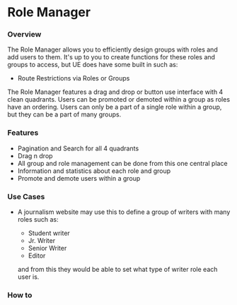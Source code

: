 # Role Manager

### Overview
The Role Manager allows you to efficiently design groups with roles and add users to them. It's up to you to create functions for these roles and groups to access, but UE does have some built in such as:
* Route Restrictions via Roles or Groups

The Role Manager features a drag and drop or button use interface with 4 clean quadrants. Users can be promoted or demoted within a group as roles have an ordering. Users can only be a part of a single role within a group, but they can be a part of many groups.

### Features
* Pagination and Search for all 4 quadrants
* Drag n drop
* All group and role management can be done from this one central place
* Information and statistics about each role and group
* Promote and demote users within a group

### Use Cases
* A journalism website may use this to define a group of writers with many roles such as:
    * Student writer
    * Jr. Writer
    * Senior Writer
    * Editor
    
    and from this they would be able to set what type of writer role each user is.


### How to



